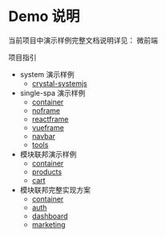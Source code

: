 # Demo 说明

当前项目中演示样例完整文档说明详见： 微前端

项目指引

- system 演示样例
  - [crystal-systemjs](./crystal-systemjs)
- single-spa 演示样例
  - [container](./container)
  - [noframe](./noframe)
  - [reactframe](./reactframe)
  - [vueframe](./vueframe)
  - [navbar](./navbar)
  - [tools](./tools)
- 模块联邦演示样例
  - [container](./fedcontainer)
  - [products](./products)
  - [cart](./cart)
- 模块联邦完整实现方案
  - [container](./mfcontainer)
  - [auth](./auth)
  - [dashboard](./dashboard)
  - [marketing](./marketing)
